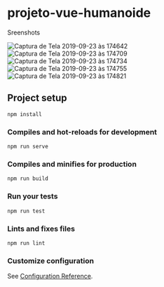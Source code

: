 # projeto-vue-humanoide
Sreenshots

![Captura de Tela 2019-09-23 às 174642](https://user-images.githubusercontent.com/6885375/65464383-fcf11d00-de2f-11e9-8aee-ab06a0c091bb.jpg)
![Captura de Tela 2019-09-23 às 174709](https://user-images.githubusercontent.com/6885375/65464379-fc588680-de2f-11e9-9a61-8a49beb2f619.jpg)
![Captura de Tela 2019-09-23 às 174734](https://user-images.githubusercontent.com/6885375/65464380-fcf11d00-de2f-11e9-9060-56454a694625.jpg)
![Captura de Tela 2019-09-23 às 174755](https://user-images.githubusercontent.com/6885375/65464381-fcf11d00-de2f-11e9-9ecf-1cd4ea42b900.jpg)
![Captura de Tela 2019-09-23 às 174821](https://user-images.githubusercontent.com/6885375/65464382-fcf11d00-de2f-11e9-93e5-95fa4f953b3b.jpg)


## Project setup
```
npm install
```

### Compiles and hot-reloads for development
```
npm run serve
```

### Compiles and minifies for production
```
npm run build
```

### Run your tests
```
npm run test
```

### Lints and fixes files
```
npm run lint
```

### Customize configuration
See [Configuration Reference](https://cli.vuejs.org/config/).
